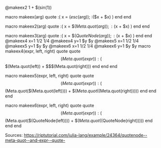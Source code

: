 

@makeex2 1 + $(sin(1))

macro makeex(arg)
           quote
               :( x = $(esc($arg)); :($x + $x) )
           end
       end

macro makeex2(arg)
           quote
               :( x = $$(Meta.quot(arg)); :($x + $x) )
           end
       end

macro makeex3(arg)
           quote
               :( x = $$(QuoteNode(arg)); :($x + $x) )
           end
       end
@makeex4 x=1 1/2 1/4
@makeex4 y=1 $y $y
@makeex5 x=1 1/2 1/4
@makeex5 y=1 $y $y
@makeex6 x=1 1/2 1/4
@makeex6 y=1 $y $y
macro makeex4(expr, left, right)
           quote
               quote
                   $$(Meta.quot(expr))
                   :($$$(Meta.quot(left)) + $$$(Meta.quot(right)))
               end
           end
       end

macro makeex5(expr, left, right)
           quote
               quote
                   $$(Meta.quot(expr))
                   :($$(Meta.quot($(Meta.quot(left)))) + $$(Meta.quot($(Meta.quot(right)))))
               end
           end
       end

macro makeex6(expr, left, right)
           quote
               quote
                   $$(Meta.quot(expr))
                   :($$(Meta.quot($(QuoteNode(left)))) + $$(Meta.quot($(QuoteNode(right)))))
               end
           end
       end


Sources: https://riptutorial.com/julia-lang/example/24364/quotenode--meta-quot--and-expr--quote-
